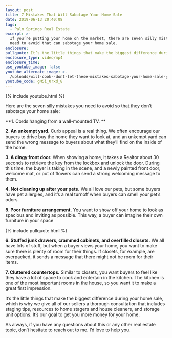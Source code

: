 ```yaml
---
layout: post
title: 7 Mistakes That Will Sabotage Your Home Sale
date: 2019-06-13 20:40:08
tags:
  - Palm Springs Real Estate
excerpt: >-
  If you’re putting your home on the market, there are seven silly mistakes you
  need to avoid that can sabotage your home sale.
enclosure:
pullquote: It’s the little things that make the biggest difference during your home sale.
enclosure_type: video/mp4
enclosure_time:
use_youtube_image: false
youtube_alternate_image: >-
  /uploads/will-cook--dont-let-these-mistakes-sabotage-your-home-sale-youtube.jpg
youtube_code: gM5i_0rxd_8
---
```


{% include youtube.html %}

Here are the seven silly mistakes you need to avoid so that they don’t sabotage your home sale:

**1\. Cords hanging from a wall-mounted TV. **

**2\. An unkempt yard.** Curb appeal is a real thing. We often encourage our buyers to drive buy the home they want to look at, and an unkempt yard can send the wrong message to buyers about what they’ll find on the inside of the home.

**3\. A dingy front door.** When showing a home, it takes a Realtor about 30 seconds to retrieve the key from the lockbox and unlock the door. During this time, the buyer is taking in the scene, and a newly painted front door, welcome mat, or pot of flowers can send a strong welcoming message to them.

**4\. Not cleaning up after your pets.** We all love our pets, but some buyers have pet allergies, and it’s a real turnoff when buyers can smell your pet’s odors.

**5\. Poor furniture arrangement.** You want to show off your home to look as spacious and inviting as possible. This way, a buyer can imagine their own furniture in your space

{% include pullquote.html %}

**6\. Stuffed junk drawers, crammed cabinets, and overfilled closets.** We all have lots of stuff, but when a buyer views your home, you want to make sure there is plenty of room for their things. If closets, for example, are overpacked, it sends a message that there might not be room for their items.

**7\. Cluttered countertops.** Similar to closets, you want buyers to feel like they have a lot of space to cook and entertain in the kitchen. The kitchen is one of the most important rooms in the house, so you want it to make a great first impression.

It’s the little things that make the biggest difference during your home sale, which is why we give all of our sellers a thorough consultation that includes staging tips, resources to home stagers and house cleaners, and storage unit options. It’s our goal to get you more money for your home.

As always, if you have any questions about this or any other real estate topic, don’t hesitate to reach out to me. I’d love to help you.